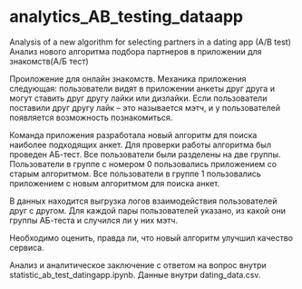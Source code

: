 # analytics_AB_testing_dataapp
Analysis of a new algorithm for selecting partners in a dating app (A/B test)
Анализ нового алгоритма подбора партнеров в приложении для знакомств(А/Б тест)

Проиложение для онлайн знакомств.
Механика приложения следующая: пользователи видят в приложении анкеты друг друга и могут ставить друг другу лайки или дизлайки. Если пользователи поставили друг другу лайк – это называется мэтч, и у пользователей появляется возможность познакомиться.

Команда приложения разработала новый алгоритм для поиска наиболее подходящих анкет. Для проверки работы алгоритма был проведен АБ-тест. Все пользователи были разделены на две группы. Пользователи в группе с номером 0 пользовались приложением со старым алгоритмом. Все пользователи в группе 1 пользовались приложением с новым алгоритмом для поиска анкет.

В данных находится выгрузка логов взаимодействия пользователей друг с другом. Для каждой пары пользователей указано, из какой они группы АБ-теста и случился ли у них мэтч.

Необходимо оценить, правда ли, что новый алгоритм улучшил качество сервиса.

Анализ и аналитическое заключение с ответом на вопрос внутри statistic_ab_test_datingapp.ipynb.
Данные внутри dating_data.csv.
